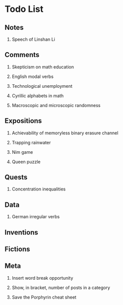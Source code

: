 # Todo List

## Notes

1. Speech of Linshan Li

## Comments

1. Skepticism on math education

1. English modal verbs

1. Technological unemployment

1. Cyrillic alphabets in math

1. Macroscopic and microscopic randomness

## Expositions

1. Achievability of memoryless binary erasure channel

1. Trapping rainwater

1. Nim game

1. Queen puzzle

## Quests

1. Concentration inequalities

## Data

1. German irregular verbs

## Inventions

## Fictions

## Meta

1. Insert word break opportunity

1. Show, in bracket, number of posts in a category

1. Save the Porphyrin cheat sheet

